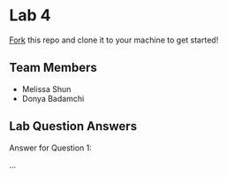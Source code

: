 # Lab 4
[Fork](https://docs.github.com/en/get-started/quickstart/fork-a-repo) this repo and clone it to your machine to get started!

## Team Members
- Melissa Shun
- Donya Badamchi

## Lab Question Answers

Answer for Question 1: 

...
